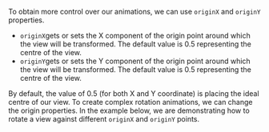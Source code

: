 To obtain more control over our animations, we can use `originX` and `originY` properties. 
- `originX`gets or sets the X component of the origin point around which the view will be transformed. The default value is 0.5 representing the centre of the view.
- `originY`gets or sets the Y component of the origin point around which the view will be transformed. The default value is 0.5 representing the centre of the view.

By default, the value of 0.5 (for both X and Y coordinate) is placing the ideal centre of our view. To create complex rotation animations, we can change the origin properties. In the example below, we are demonstrating how to rotate a view against different `originX` and `originY` points.

<snippet id='rotating-example'/>
<snippet id='rotating-example-xml'/>
